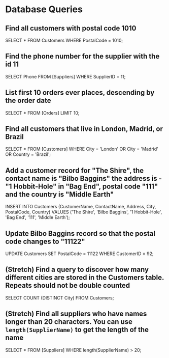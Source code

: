 # Database Queries

## Find all customers with postal code 1010

SELECT \* FROM Customers WHERE PostalCode = 1010;

## Find the phone number for the supplier with the id 11

SELECT Phone FROM [Suppliers] WHERE SupplierID = 11;

## List first 10 orders ever places, descending by the order date

SELECT \* FROM [Orders] LIMIT 10;

## Find all customers that live in London, Madrid, or Brazil

SELECT \* FROM [Customers] WHERE City = 'London' OR City = 'Madrid' OR Country = 'Brazil';

## Add a customer record for "The Shire", the contact name is "Bilbo Baggins" the address is -"1 Hobbit-Hole" in "Bag End", postal code "111" and the country is "Middle Earth"

INSERT INTO Customers (CustomerName, ContactName, Address, City, PostalCode, Country)
VALUES ('The Shire', 'Bilbo Baggins', '1 Hobbit-Hole', 'Bag End', '111', 'Middle Earth');

## Update Bilbo Baggins record so that the postal code changes to "11122"

UPDATE Customers
SET PostalCode = 11122
WHERE CustomerID = 92;

## (Stretch) Find a query to discover how many different cities are stored in the Customers table. Repeats should not be double counted

SELECT COUNT (DISTINCT City)
FROM Customers;

## (Stretch) Find all suppliers who have names longer than 20 characters. You can use `length(SupplierName)` to get the length of the name

SELECT \* FROM [Suppliers] WHERE length(SupplierName) > 20;
